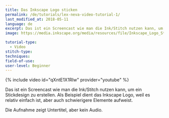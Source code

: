 ```yaml
---
title: Das Inkscape Logo sticken
permalink: /de/tutorials/lex-neva-video-tutorial-1/
last_modified_at: 2018-05-11
language: de
excerpt: Das ist ein Screencast wie man die Ink/Stitch nutzen kann, um ein Stickdesign zu erstellen.
image: https://media.inkscape.org/media/resources/file/Inkscape_Logo_Standard_square.svg

tutorial-type:
  - Video
stitch-type: 
techniques:
field-of-use: 
user-level: Beginner
---
```


{% include video id="qXntE1X1RIw" provider="youtube" %}

Das ist ein Screencast wie man die Ink/Stitch nutzen kann, um ein Stickdesign zu erstellen. Als Beispiel dient das Inkscape Logo, weil es relativ einfach ist, aber auch schwierigere Elemente aufweist.

Die Aufnahme zeigt Untertitel, aber kein Audio.
